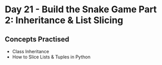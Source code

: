 # Day 21 - Build the Snake Game Part 2: Inheritance & List Slicing
## Concepts Practised
- Class Inheritance
- How to Slice Lists & Tuples in Python

